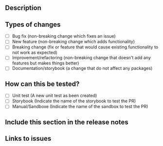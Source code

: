 <!--
Please review the contribution guidelines: https://github.com/ulaval/modul-components/blob/develop/.github/CONTRIBUTING.md.
-->

<!--
Update "[ ]" to "[x]" to check a box
Content can be written in English or in French
-->

## Description
<!-- Provide a small description of the changes introduced by this PR -->

## Types of changes
<!--- Indicated here what types of changes does your code introduce -->
- [ ] Bug fix (non-breaking change which fixes an issue)
- [ ] New feature (non-breaking change which adds functionality)
- [ ] Breaking change (fix or feature that would cause existing functionality to not work as expected)
- [ ] Improvement/refactoring (non-breaking change that doesn't add any features but makes things better)
- [ ] Documentation/storybook (a change that do not affect any packages)

## How can this be tested?
<!-- If your change affect a package, indicate how it can be tested -->
- [ ] Unit test (A new unit test as been created)
- [ ] Storybook (Indicate the name of the storybook to test the PR)
- [ ] Manual/Sandboxe (Indicate the name of the sandbox to test the PR)
<!--- Please describe how you tested your changes. -->

## Include this section in the release notes
<!-- If any new breaking changes, include release notes here... (in english)  -->

## Links to issues
<!-- Add any links to jira or github issue here...-->

<!-- Thanks for contributing! -->
